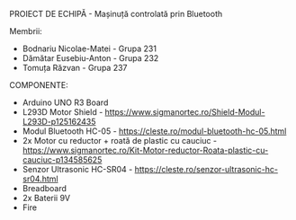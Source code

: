 PROIECT DE ECHIPĂ - Mașinuță controlată prin Bluetooth

Membrii:
- Bodnariu Nicolae-Matei - Grupa 231
- Dămătar Eusebiu-Anton - Grupa 232
- Tomuța Răzvan - Grupa 237
 
COMPONENTE:
- Arduino UNO R3 Board
- L293D Motor Shield - https://www.sigmanortec.ro/Shield-Modul-L293D-p125162435
- Modul Bluetooth HC-05 - https://cleste.ro/modul-bluetooth-hc-05.html
- 2x Motor cu reductor + roată de plastic cu cauciuc - https://www.sigmanortec.ro/Kit-Motor-reductor-Roata-plastic-cu-cauciuc-p134585625
- Senzor Ultrasonic HC-SR04 - https://cleste.ro/senzor-ultrasonic-hc-sr04.html
- Breadboard
- 2x Baterii 9V
- Fire
